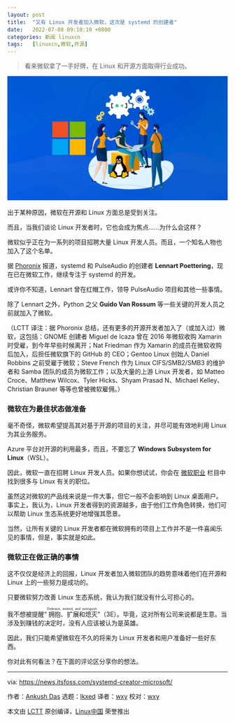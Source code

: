 ```yaml
---
layout: post
title:	"又有 Linux 开发者加入微软，这次是 systemd 的创建者"
date:	2022-07-08 09:10:19 +0800 
categories:	新闻 linuxcn 
tags:	[linuxcn,微软,开源]
---
```




> 
> 看来微软拿了一手好牌，在 Linux 和开源方面取得行业成功。
> 
> 
> 


![microsoft](/Asserts/Images/album/202207/08/091020hh3h5wl7gz755353.jpg)


出于某种原因，微软在开源和 Linux 方面总是受到关注。


而且，当我们谈论 Linux 开发者时，它也会成为焦点……为什么会这样？


微软似乎正在为一系列的项目招聘大量 Linux 开发人员。而且，一个知名人物也加入了这个名单。


据 [Phoronix](https://www.phoronix.com/scan.php?page=news_item&px=Systemd-Creator-Microsoft) 报道，systemd 和 PulseAudio 的创建者 **Lennart Poettering**，现在已在微软工作，继续专注于 systemd 的开发。


或许你不知道，Lennart 曾在红帽工作，领导 PulseAudio 项目和其他一些事情。


除了 Lennart 之外，Python 之父 **Guido Van Rossum** 等一些关键的开发人员之前就加入了微软。


（LCTT 译注：据 Phoronix 总结，还有更多的开源开发者加入了（或加入过）微软，这包括：GNOME 创建者 Miguel de Icaza 曾在 2016 年微软收购 Xamarin 时受雇，到今年早些时候离开；Nat Friedman 作为 Xamarin 的成员在微软收购后加入，后担任微软旗下的 GitHub 的 CEO；Gentoo Linux 创始人 Daniel Robbins 之前受雇于微软；Steve French 作为 Linux CIFS/SMB2/SMB3 的维护者和 Samba 团队的成员为微软工作；以及大量的上游 Linux 开发者，如 Matteo Croce、Matthew Wilcox、Tyler Hicks、Shyam Prasad N、Michael Kelley、Christian Brauner 等等也曾被微软雇佣。）


### 微软在为最佳状态做准备


毫不奇怪，微软希望提高其对基于开源的项目的关注，并尽可能有效地利用 Linux 为其业务服务。


Azure 平台对开源的利用最多，而且，不要忘了 **Windows Subsystem for Linux**（WSL）。


因此，微软一直在招聘 Linux 开发人员。如果你想试试，你会在 [微软职业](https://careers.microsoft.com/us/en/search-results?keywords=Linux) 栏目中找到很多与 Linux 有关的职位。


虽然这对微软的产品线来说是一件大事，但它一般不会影响到 Linux 桌面用户。事实上，我认为，Linux 开发者得到的资源越多，由于他们工作角色转换，他们可以帮助 Linux 生态系统更好地增强其愿景。


当然，让所有关键的 Linux 开发者都在微软拥有的项目上工作并不是一件喜闻乐见的事情，但是，事实就是如此。


### 微软正在做正确的事情


这不仅仅是经济上的回报，Linux 开发者加入微软团队的趋势意味着他们在开源和 Linux 上的一些努力是成功的。


只要微软努力改善 Linux 生态系统，我认为我们就没有什么可担心的。


我不想被提醒“<ruby> 拥抱、扩展和熄灭 <rt>  Embrace, extend, and extinguish </rt></ruby>”（3E）。毕竟，这对所有公司来说都是生意。当涉及到赚钱的决定时，没有人应该被认为是英雄。


因此，我们只能希望微软在不久的将来为 Linux 开发者和用户准备好一些好东西。


你对此有何看法？在下面的评论区分享你的想法。




---


via: <https://news.itsfoss.com/systemd-creator-microsoft/>


作者：[Ankush Das](https://news.itsfoss.com/author/ankush/) 选题：[lkxed](https://github.com/lkxed) 译者：[wxy](https://github.com/wxy) 校对：[wxy](https://github.com/wxy)


本文由 [LCTT](https://github.com/LCTT/TranslateProject) 原创编译，[Linux中国](https://linux.cn/) 荣誉推出
